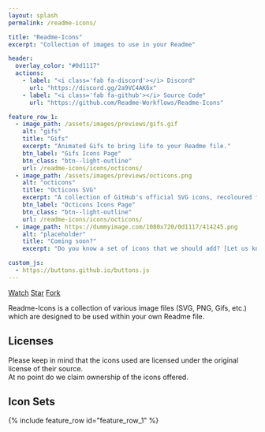 ```yaml
---
layout: splash
permalink: /readme-icons/

title: "Readme-Icons"
excerpt: "Collection of images to use in your Readme"

header:
  overlay_color: "#0d1117"
  actions:
    - label: "<i class='fab fa-discord'></i> Discord"
      url: "https://discord.gg/2a9VC4AK6x"
    - label: "<i class='fab fa-github'></i> Source Code"
      url: "https://github.com/Readme-Workflows/Readme-Icons"

feature_row_1:
  - image_path: /assets/images/previews/gifs.gif
    alt: "gifs"
    title: "Gifs"
    excerpt: "Animated Gifs to bring life to your Readme file."
    btn_label: "Gifs Icons Page"
    btn_class: "btn--light-outline"
    url: /readme-icons/icons/octicons/
  - image_path: /assets/images/previews/octicons.png
    alt: "octicons"
    title: "Octicons SVG"
    excerpt: "A collection of GitHub's official SVG icons, recoloured for your personal need."
    btn_label: "Octicons Icons Page"
    btn_class: "btn--light-outline"
    url: /readme-icons/icons/octicons/
  - image_path: https://dummyimage.com/1080x720/0d1117/414245.png
    alt: "placeholder"
    title: "Coming soon?"
    excerpt: "Do you know a set of icons that we should add? [Let us know!](https://discord.gg/2a9VC4AK6x)"

custom_js:
  - https://buttons.github.io/buttons.js
---
```

<a class="github-button" href="https://github.com/Readme-Workflows/Readme-Icons/subscription" data-color-scheme="no-preference: dark; light: light; dark: dark;" data-icon="octicon-eye" data-size="large" data-show-count="true" aria-label="Watch Readme-Workflows/Readme-Icons on GitHub">Watch</a>
<a class="github-button" href="https://github.com/Readme-Workflows/Readme-Icons" data-color-scheme="no-preference: dark; light: light; dark: dark;" data-icon="octicon-star" data-size="large" data-show-count="true" aria-label="Star Readme-Workflows/Readme-Icons on GitHub">Star</a>
<a class="github-button" href="https://github.com/Readme-Workflows/Readme-Icons/fork" data-color-scheme="no-preference: dark; light: light; dark: dark;" data-icon="octicon-repo-forked" data-size="large" data-show-count="true" aria-label="Fork Readme-Workflows/Readme-Icons on GitHub">Fork</a>

Readme-Icons is a collection of various image files (SVG, PNG, Gifs, etc.) which are designed to be used within your own Readme file.

## Licenses
Please keep in mind that the icons used are licensed under the original license of their source.  
At no point do we claim ownership of the icons offered.

## Icon Sets

{% include feature_row id="feature_row_1" %}